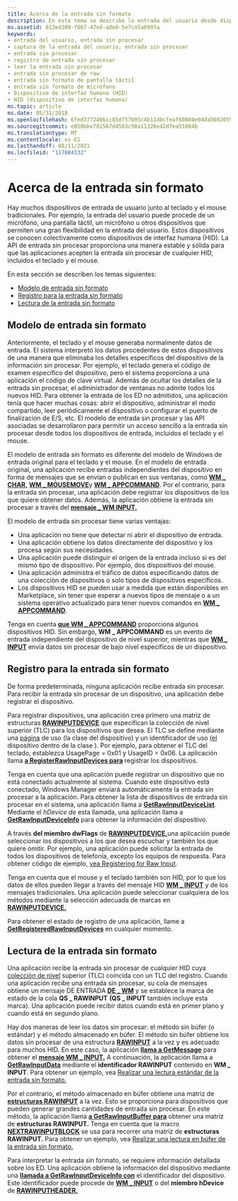 ```yaml
---
title: Acerca de la entrada sin formato
description: En este tema se describe la entrada del usuario desde dispositivos como auriculares, pantallas táctiles y micrófonos.
ms.assetid: 013ed309-f667-47ed-ade0-5e7ca5a0997a
keywords:
- entrada del usuario, entrada sin procesar
- captura de la entrada del usuario, entrada sin procesar
- entrada sin procesar
- registro de entrada sin procesar
- leer la entrada sin procesar
- entrada sin procesar de raw
- entrada sin formato de pantalla táctil
- entrada sin formato de micrófono
- Dispositivo de interfaz humana (HID)
- HID (dispositivo de interfaz humana)
ms.topic: article
ms.date: 05/31/2018
ms.openlocfilehash: 6fed3772406cc85df57b95c4b11dbcfeaf60804e94da5602059ec790e87e0439
ms.sourcegitcommit: e858bbe701567d4583c50a11326e42d7ea51804b
ms.translationtype: MT
ms.contentlocale: es-ES
ms.lasthandoff: 08/11/2021
ms.locfileid: "117884332"
---
```

# <a name="about-raw-input"></a>Acerca de la entrada sin formato

Hay muchos dispositivos de entrada de usuario junto al teclado y el mouse tradicionales. Por ejemplo, la entrada del usuario puede procede de un micrófono, una pantalla táctil, un micrófono u otros dispositivos que permiten una gran flexibilidad en la entrada del usuario. Estos dispositivos se conocen colectivamente como dispositivos de interfaz humana (HID). La API de entrada sin procesar proporciona una manera estable y sólida para que las aplicaciones acepten la entrada sin procesar de cualquier HID, incluidos el teclado y el mouse.

En esta sección se describen los temas siguientes:

-   [Modelo de entrada sin formato](#raw-input-model)
-   [Registro para la entrada sin formato](#registration-for-raw-input)
-   [Lectura de la entrada sin formato](#reading-raw-input)

## <a name="raw-input-model"></a>Modelo de entrada sin formato

Anteriormente, el teclado y el mouse generaba normalmente datos de entrada. El sistema interpretó los datos procedentes de estos dispositivos de una manera que eliminaba los detalles específicos del dispositivo de la información sin procesar. Por ejemplo, el teclado genera el código de examen específico del dispositivo, pero el sistema proporciona a una aplicación el código de clave virtual. Además de ocultar los detalles de la entrada sin procesar, el administrador de ventanas no admite todos los nuevos HID. Para obtener la entrada de los ED no admitidos, una aplicación tenía que hacer muchas cosas: abrir el dispositivo, administrar el modo compartido, leer periódicamente el dispositivo o configurar el puerto de finalización de E/S, etc. El modelo de entrada sin procesar y las API asociadas se desarrollaron para permitir un acceso sencillo a la entrada sin procesar desde todos los dispositivos de entrada, incluidos el teclado y el mouse.

El modelo de entrada sin formato es diferente del modelo de Windows de entrada original para el teclado y el mouse. En el modelo de entrada original, una aplicación recibe entradas independientes del dispositivo en forma de mensajes que se envían o publican en sus ventanas, como [**WM \_ CHAR,**](wm-char.md) [**WM \_ MOUSEMOVE**](wm-mousemove.md)y [**WM \_ APPCOMMAND**](wm-appcommand.md). Por el contrario, para la entrada sin procesar, una aplicación debe registrar los dispositivos de los que quiere obtener datos. Además, la aplicación obtiene la entrada sin procesar a través del [**mensaje \_ WM INPUT.**](wm-input.md)

El modelo de entrada sin procesar tiene varias ventajas:

-   Una aplicación no tiene que detectar ni abrir el dispositivo de entrada.
-   Una aplicación obtiene los datos directamente del dispositivo y los procesa según sus necesidades.
-   Una aplicación puede distinguir el origen de la entrada incluso si es del mismo tipo de dispositivo. Por ejemplo, dos dispositivos del mouse.
-   Una aplicación administra el tráfico de datos especificando datos de una colección de dispositivos o solo tipos de dispositivos específicos.
-   Los dispositivos HID se pueden usar a medida que están disponibles en Marketplace, sin tener que esperar a nuevos tipos de mensaje o a un sistema operativo actualizado para tener nuevos comandos en [**WM \_ APPCOMMAND**](wm-appcommand.md).

Tenga en cuenta [**que WM \_ APPCOMMAND**](wm-appcommand.md) proporciona algunos dispositivos HID. Sin embargo, **WM \_ APPCOMMAND** es un evento de entrada independiente del dispositivo de nivel superior, mientras que [**WM \_ INPUT**](wm-input.md) envía datos sin procesar de bajo nivel específicos de un dispositivo.

## <a name="registration-for-raw-input"></a>Registro para la entrada sin formato

De forma predeterminada, ninguna aplicación recibe entrada sin procesar. Para recibir la entrada sin procesar de un dispositivo, una aplicación debe registrar el dispositivo.

Para registrar dispositivos, una aplicación crea primero una [](/windows-hardware/drivers/hid/top-level-collections) matriz de estructuras [**RAWINPUTDEVICE**](/windows/win32/api/winuser/ns-winuser-rawinputdevice) que especifican la colección de nivel superior (TLC) para los dispositivos que desea. El TLC se define mediante una [página](/windows-hardware/drivers/hid/hid-usages#usage-page) de uso (la clase del dispositivo) y un identificador de uso [(el](/windows-hardware/drivers/hid/hid-usages#usage-id) dispositivo dentro de la clase ). Por ejemplo, para obtener el TLC del teclado, establezca UsagePage = 0x01 y UsageID = 0x06. La aplicación llama [**a RegisterRawInputDevices para**](/windows/win32/api/winuser/nf-winuser-registerrawinputdevices) registrar los dispositivos.

Tenga en cuenta que una aplicación puede registrar un dispositivo que no está conectado actualmente al sistema. Cuando este dispositivo está conectado, Windows Manager enviará automáticamente la entrada sin procesar a la aplicación. Para obtener la lista de dispositivos de entrada sin procesar en el sistema, una aplicación llama a [**GetRawInputDeviceList**](/windows/win32/api/winuser/nf-winuser-getrawinputdevicelist). Mediante el *hDevice de* esta llamada, una aplicación llama a [**GetRawInputDeviceInfo**](/windows/win32/api/winuser/nf-winuser-getrawinputdeviceinfoa) para obtener la información del dispositivo.

A través **del miembro dwFlags** de [**RAWINPUTDEVICE,**](/windows/win32/api/winuser/ns-winuser-rawinputdevice)una aplicación puede seleccionar los dispositivos a los que desea escuchar y también los que quiere omitir. Por ejemplo, una aplicación puede solicitar la entrada de todos los dispositivos de telefonía, excepto los equipos de respuesta. Para obtener código de ejemplo, [vea Registering for Raw Input](using-raw-input.md).

Tenga en cuenta que el mouse y el teclado también son HID, por lo que los datos de ellos pueden llegar a través del mensaje HID [**WM \_ INPUT**](wm-input.md) y de los mensajes tradicionales. Una aplicación puede seleccionar cualquiera de los métodos mediante la selección adecuada de marcas en [**RAWINPUTDEVICE.**](/windows/win32/api/winuser/ns-winuser-rawinputdevice)

Para obtener el estado de registro de una aplicación, llame a [**GetRegisteredRawInputDevices**](/windows/win32/api/winuser/nf-winuser-getregisteredrawinputdevices) en cualquier momento.

## <a name="reading-raw-input"></a>Lectura de la entrada sin formato

Una aplicación recibe la entrada sin procesar de cualquier HID cuya [colección de nivel](/windows-hardware/drivers/hid/top-level-collections) superior (TLC) coincida con un TLC del registro. Cuando una aplicación recibe una entrada sin procesar, su cola de mensajes obtiene un mensaje DE ENTRADA [**DE \_ WM**](wm-input.md) y se establece la marca de estado de la cola **QS \_ RAWINPUT** **(QS \_ INPUT** también incluye esta marca). Una aplicación puede recibir datos cuando está en primer plano y cuando está en segundo plano.

Hay dos maneras de leer los datos sin procesar: el método sin búfer (o estándar) y el método almacenado en búfer. El método sin búfer obtiene los datos sin procesar de una estructura [**RAWINPUT**](/windows/win32/api/winuser/ns-winuser-rawinput) a la vez y es adecuado para muchos HID. En este caso, la aplicación [**llama a GetMessage**](/windows/desktop/api/winuser/nf-winuser-getmessage) para obtener el [**mensaje WM \_ INPUT.**](wm-input.md) A continuación, la aplicación llama a [**GetRawInputData**](/windows/win32/api/winuser/nf-winuser-getrawinputdata) mediante el **identificador RAWINPUT** contenido en **WM \_ INPUT**. Para obtener un ejemplo, vea [Realizar una lectura estándar de la entrada sin formato.](using-raw-input.md)

Por el contrario, el método almacenado en búfer obtiene una matriz de [**estructuras RAWINPUT**](/windows/win32/api/winuser/ns-winuser-rawinput) a la vez. Esto se proporciona para dispositivos que pueden generar grandes cantidades de entrada sin procesar. En este método, la aplicación llama [**a GetRawInputBuffer para**](/windows/win32/api/winuser/nf-winuser-getrawinputbuffer) obtener una matriz de **estructuras RAWINPUT.** Tenga en cuenta que la macro [**NEXTRAWINPUTBLOCK**](/windows/win32/api/winuser/nf-winuser-nextrawinputblock) se usa para recorrer una matriz de **estructuras RAWINPUT.** Para obtener un ejemplo, vea [Realizar una lectura en búfer de la entrada sin formato.](using-raw-input.md)

Para interpretar la entrada sin formato, se requiere información detallada sobre los ED. Una aplicación obtiene la información del dispositivo mediante una [**llamada a GetRawInputDeviceInfo con**](/windows/win32/api/winuser/nf-winuser-getrawinputdeviceinfoa) el identificador del dispositivo. Este identificador puede procede de [**WM \_ INPUT**](wm-input.md) o del **miembro hDevice** de [**RAWINPUTHEADER.**](/windows/win32/api/winuser/ns-winuser-rawinputheader)